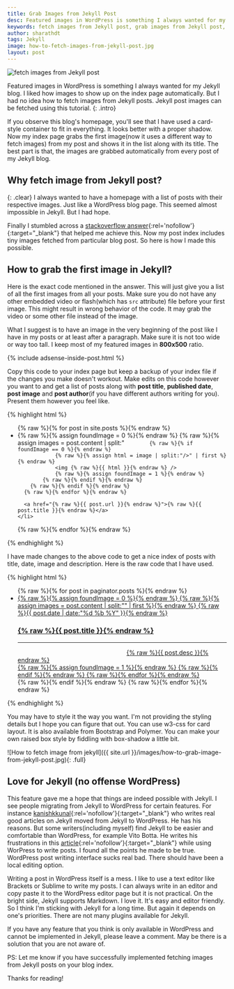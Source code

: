 ```yaml
---
title: Grab Images from Jekyll Post
desc: Featured images in WordPress is something I always wanted for my Jekyll blog. I liked how images to show up on the index page automatically. But I had no idea how to fetch images from Jekyll posts. Jekyll post images can be fetched using this tutorial. 
keywords: fetch images from Jekyll post, grab images from Jekyll post, get images from post Jekyll, jekyll post images
author: sharathdt
tags: Jekyll
image: how-to-fetch-images-from-jekyll-post.jpg
layout: post
---
```


<img alt="fetch images from Jekyll post" title="grab images from Jekyll post" itemprop="thumbnailUrl" class="left half noborder" src="{{ site.url }}/images/how-to-fetch-images-from-jekyll-post.jpg">

<i class="fa fa-quote-left fa-3x fa-pull-left fa-border"></i>Featured images in WordPress is something I always wanted for my Jekyll blog. I liked how images to show up on the index page automatically. But I had no idea how to fetch images from Jekyll posts. Jekyll post images can be fetched using this tutorial.
{: .intro}

If you observe this blog's homepage, you'll see that I have used a card-style container to fit in everything. It looks better with a proper shadow. Now my index page grabs the first image(now it uses a different way to fetch images) from my post and shows it in the list along with its title. The best part is that, the images are grabbed automatically from every post of my Jekyll blog.

## Why fetch image from Jekyll post?
{: .clear}
I always wanted to have a homepage with a list of posts with their respective images. Just like a WordPress blog page. This seemed almost impossible in Jekyll. But I had hope.

Finally I stumbled across a [stackoverflow answer](http://stackoverflow.com/questions/25463865/in-jekyll-how-do-i-grab-a-posts-first-image){:rel='nofollow'}{:target="_blank"} that helped me achieve this. Now my post index includes tiny images fetched from particular blog post. So here is how I made this possible.

## How to grab the first image in Jekyll?

Here is the exact code mentioned in the answer. This will just give you a list of all the first images from all your posts. Make sure you do not have any other embedded video or flash(which has ```src``` attribute) file before your first image. This might result in wrong behavior of the code. It may grab the video or some other file instead of the image.

What I suggest is to have an image in the very beginning of the post like I have in my posts or at least after a paragraph. Make sure it is not too wide or way too tall. I keep most of my featured images in **800x500** ratio. 

{% include adsense-inside-post.html %}

Copy this code to your index page but keep a backup of your index file if the changes you make doesn't workout. Make edits on this code however you want to and get a list of posts along with **post title**, **published date**, **post image** and **post author**(if you have different authors writing for you). Present them however you feel like. 

{% highlight html %}
<ul>
  {% raw %}{% for post in site.posts %}{% endraw %}
    <li>
      {% raw %}{% assign foundImage = 0 %}{% endraw %}
      {% raw %}{% assign images = post.content | split:"<img " %}{% endraw %}
      {% raw %}{% for image in images %}{% endraw %}
        {% raw %}{% if image contains 'src' %}{% endraw %}

            {% raw %}{% if foundImage == 0 %}{% endraw %}
                {% raw %}{% assign html = image | split:"/>" | first %}{% endraw %}
                <img {% raw %}{{ html }}{% endraw %} />
                {% raw %}{% assign foundImage = 1 %}{% endraw %}
            {% raw %}{% endif %}{% endraw %}
        {% raw %}{% endif %}{% endraw %}
      {% raw %}{% endfor %}{% endraw %}

      <a href="{% raw %}{{ post.url }}{% endraw %}">{% raw %}{{ post.title }}{% endraw %}</a>
    </li>
  {% raw %}{% endfor %}{% endraw %}
</ul>
{% endhighlight %}

I have made changes to the above code to get a nice index of posts with title, date, image and description. Here is the raw code that I have used.

{% highlight html %}
<ul id="posts">
	{% raw %}{% for post in paginator.posts %}{% endraw %}
 <a href="{% raw %}{{ post.url }}{% endraw %}">
    <li>
      <div>
        {% raw %}{% assign foundImage = 0 %}{% endraw %}
          {% raw %}{% assign images = post.content | split:"<img " %}{% endraw %}
              {% raw %}{% for image in images %}{% endraw %}
                {% raw %}{% if image contains 'src' %}{% endraw %}
                    {% raw %}{% if foundImage == 0 %}{% endraw %}
                    {% raw %}{% assign html = image | split:"/>" | first %}{% endraw %}
                    <time>{% raw %}{{ post.date | date:"%d %b %Y" }}{% endraw %}</time>
                    <h3>{% raw %}{{ post.title }}{% endraw %}</h3>
                    <hr>
                    <div><img width="250" {% raw %}{{ html }}{% endraw %} />{% raw %}{{ post.desc }}{% endraw %}</div>
                     {% raw %}{% assign foundImage = 1 %}{% endraw %}
                    {% raw %}{% endif %}{% endraw %}
             {% raw %}{% endfor %}{% endraw %}
        </div>
     </li>
 </a>
    {% raw %}{% endif %}{% endraw %} 
    {% raw %}{% endfor %}{% endraw %}
</ul>
{% endhighlight %}

You may have to style it the way you want. I'm not providing the styling details but I hope you can figure that out. You can use w3-css for card layout. It is also available from Bootstrap and Polymer. You can make your own raised box style by fiddling with box-shadow a little bit.

![How to fetch image from jekyll]({{ site.url }}/images/how-to-grab-image-from-jekyll-post.jpg){: .full}

## Love for Jekyll (no offense WordPress)
This feature gave me a hope that things are indeed possible with Jekyll. I see people migrating from Jekyll to WordPress for certain features. For instance [kanishkkunal](https://codingtips.kanishkkunal.in/jekyll-to-wordpress/){:rel='nofollow'}{:target="_blank"} who writes real good articles on Jekyll moved from Jekyll to WordPress. He has his reasons. But some writers(including myself) find Jekyll to be easier and comfortable than WordPress, for example Vito Botta. He writes his frustrations in this [article](http://vitobotta.com/migrating-from-wordpress-to-jekyll-part-one-why-i-gave-up-on-wordpress/){:rel='nofollow'}{:target="_blank"} while using WorPress to write posts. I found all the points he made to be true. WordPress post writing interface sucks real bad. There should have been a local editing option.

Writing a post in WordPress itself is a mess. I like to use a text editor like Brackets or Sublime to write my posts. I can always write in an editor and copy paste it to the WordPress editor page but it is not practical. On the bright side, Jekyll supports Markdown. I love it. It's easy and editor friendly. So I think I'm sticking with Jekyll for a long time. But again it depends on one's priorities. There are not many plugins available for Jekyll.

If you have any feature that you think is only available in WordPress and cannot be implemented in Jekyll, please leave a comment. May be there is a solution that you are not aware of.

PS: Let me know if you have successfully implemented fetching images from Jekyll posts on your blog index.

Thanks for reading!